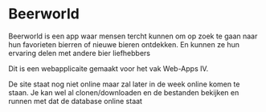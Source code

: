 # Beerworld
Beerworld is een app waar mensen tercht kunnen om op zoek te gaan naar hun favorieten bierren of nieuwe bieren ontdekken. En kunnen ze hun ervaring delen met andere bier liefhebbers

Dit is een webapplicaite gemaakt voor het vak Web-Apps IV. 

De site staat nog niet online maar zal later in de week online komen te staan.
Je kan wel al clonen/downloaden en de bestanden bekijken en runnen met dat de database online staat
